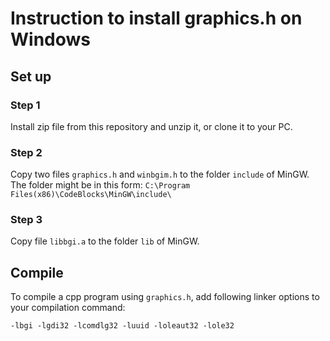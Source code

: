 # Instruction to install graphics.h on Windows

## Set up
### Step 1
Install zip file from this repository and unzip it, or clone it to your PC.

### Step 2
Copy two files `graphics.h` and `winbgim.h` to the folder `include` of MinGW. The folder might be in this form: 
`C:\Program Files(x86)\CodeBlocks\MinGW\include\`

### Step 3
Copy file `libbgi.a` to the folder `lib` of MinGW.

## Compile
To compile a cpp program using `graphics.h`, add following linker options to your compilation command:
```
-lbgi -lgdi32 -lcomdlg32 -luuid -loleaut32 -lole32
```